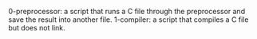 0-preprocessor: a script that runs a C file through the preprocessor and save the result into another file.
1-compiler: a script that compiles a C file but does not link.
